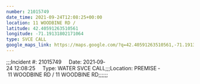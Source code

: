 ```yaml
---
number: 21015749
date_time: 2021-09-24T12:08:25+00:00
location: 11 WOODBINE RD / 
latitude: 42.40591263510561
longitude: -71.19131802171064
type: SVCE CALL
google_maps_link: https://maps.google.com/?q=42.40591263510561,-71.19131802171064
---
```


;;;Incident #: 21015749     Date: 2021‐09‐24 12:08:25     Type: WATER SVCE CALL;;;Location: PREMISE ‐ 11 WOODBINE RD / 11 WOODBINE RD;;;;;;
